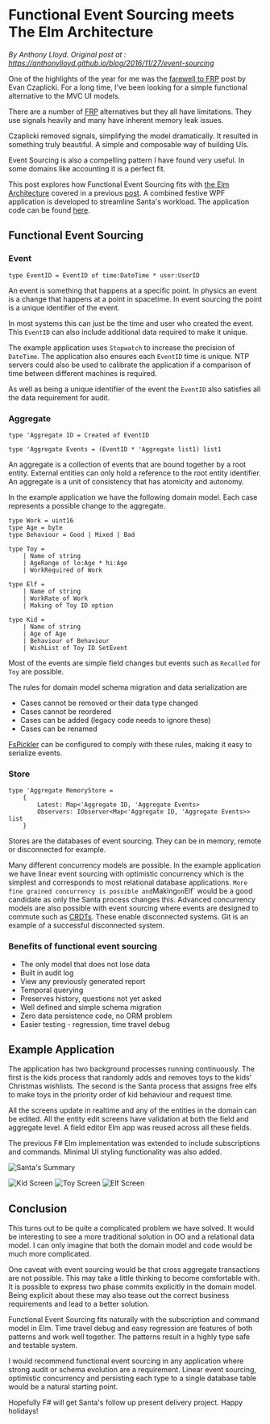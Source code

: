 
# Functional Event Sourcing meets The Elm Architecture #

*By Anthony Lloyd. Original post at : https://anthonylloyd.github.io/blog/2016/11/27/event-sourcing*

One of the highlights of the year for me was the [farewell to FRP](http://elm-lang.org/blog/farewell-to-frp) post by Evan Czaplicki.
For a long time, I've been looking for a simple functional alternative to the MVC UI models.

There are a number of [FRP](https://en.wikipedia.org/wiki/Functional_reactive_programming) alternatives but they all have limitations.
They use signals heavily and many have inherent memory leak issues.

Czaplicki removed signals, simplifying the model dramatically.
It resulted in something truly beautiful. A simple and composable way of building UIs.

Event Sourcing is also a compelling pattern I have found very useful. In some domains like accounting it is a perfect fit.

This post explores how Functional Event Sourcing fits with [the Elm Architecture](https://guide.elm-lang.org/architecture/index.html) covered in a previous [post](https://anthonylloyd.github.io/blog/2016/06/20/fsharp-elm-part1).
A combined festive WPF application is developed to streamline Santa's workload. The application code can be found [here](https://github.com/AnthonyLloyd/Event).

## Functional Event Sourcing

### Event

``` 
type EventID = EventID of time:DateTime * user:UserID
```

An event is something that happens at a specific point. In physics an event is a change that happens at a point in spacetime.
In event sourcing the point is a unique identifier of the event.

In most systems this can just be the time and user who created the event.
This `EventID` can also include additional data required to make it unique.

The example application uses `Stopwatch` to increase the precision of `DateTime`.
The application also ensures each `EventID` time is unique. NTP servers could also be used to calibrate the application if a comparison of time between different machines is required.

As well as being a unique identifier of the event the `EventID` also satisfies all the data requirement for audit.

### Aggregate

```
type 'Aggregate ID = Created of EventID

type 'Aggregate Events = (EventID * 'Aggregate list1) list1
```

An aggregate is a collection of events that are bound together by a root entity. External entities can only hold a reference to the root entity identifier. An aggregate is a unit of consistency that has atomicity and autonomy.

In the example application we have the following domain model. Each case represents a possible change to the aggregate.

```
type Work = uint16
type Age = byte
type Behaviour = Good | Mixed | Bad

type Toy =
    | Name of string
    | AgeRange of lo:Age * hi:Age
    | WorkRequired of Work

type Elf =
    | Name of string
    | WorkRate of Work
    | Making of Toy ID option

type Kid =
    | Name of string
    | Age of Age
    | Behaviour of Behaviour
    | WishList of Toy ID SetEvent
```

Most of the events are simple field changes but events such as `Recalled` for `Toy` are possible.

The rules for domain model schema migration and data serialization are

* Cases cannot be removed or their data type changed
* Cases cannot be reordered
* Cases can be added (legacy code needs to ignore these)
* Cases can be renamed

[FsPickler](http://mbraceproject.github.io/FsPickler/) can be configured to comply with these rules, making it easy to serialize events.

### Store

```
type 'Aggregate MemoryStore =
    {
        Latest: Map<'Aggregate ID, 'Aggregate Events>
        Observers: IObserver<Map<'Aggregate ID, 'Aggregate Events>> list
    }
```

Stores are the databases of event sourcing. They can be in memory, remote or disconnected for example.

Many different concurrency models are possible. In the example application we have linear event sourcing with optimistic concurrency
which is the simplest and corresponds to most relational database applications.
`
More fine grained concurrency is possible and `Making` on `Elf` would be a good candidate as only the Santa process changes this.
Advanced concurrency models are also possible with event sourcing where events are designed to commute such as [CRDTs](https://en.wikipedia.org/wiki/Conflict-free_replicated_data_type).
These enable disconnected systems. Git is an example of a successful disconnected system.

### Benefits of functional event sourcing

* The only model that does not lose data
* Built in audit log
* View any previously generated report
* Temporal querying
* Preserves history, questions not yet asked
* Well defined and simple schema migration
* Zero data persistence code, no ORM problem
* Easier testing - regression, time travel debug

## Example Application


The application has two background processes running continuously. The first is the kids process that randomly adds and removes toys to the kids' Christmas wishlists. The second is the Santa process that assigns free elfs to make toys in the priority order of kid behaviour and request time.

All the screens update in realtime and any of the entities in the domain can be edited. All the entity edit screens have validation at both the field and aggregate level. A field editor Elm app was reused across all these fields.

The previous F# Elm implementation was extended to include subscriptions and commands. Minimal UI styling functionality was also added.

![Santa's Summary](Santa.png)

![Kid Screen](Kid.png) ![Toy Screen](Toy.png) ![Elf Screen](Elf.png)

## Conclusion

This turns out to be quite a complicated problem we have solved. It would be interesting to see a more traditional solution in OO and a relational data model.
I can only imagine that both the domain model and code would be much more complicated.

One caveat with event sourcing would be that cross aggregate transactions are not possible.
This may take a little thinking to become comfortable with. It is possible to express two phase commits explicitly in the domain model.
Being explicit about these may also tease out the correct business requirements and lead to a better solution.

Functional Event Sourcing fits naturally with the subscription and command model in Elm.
Time travel debug and easy regression are features of both patterns and work well together.
The patterns result in a highly type safe and testable system.

I would recommend functional event sourcing in any application where strong audit or schema evolution are a requirement.
Linear event sourcing, optimistic concurrency and persisting each type to a single database table would be a natural starting point.

Hopefully F# will get Santa's follow up present delivery project. Happy holidays!